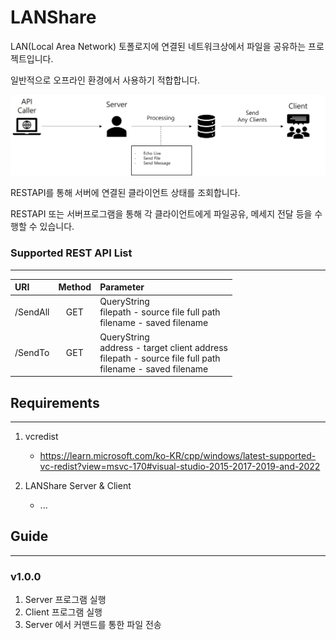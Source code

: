 # LANShare

LAN(Local Area Network) 토폴로지에 연결된 네트워크상에서 파일을 공유하는 프로젝트입니다.

일반적으로 오프라인 환경에서 사용하기 적합합니다.



![image](/doc/background.jpg)

RESTAPI를 통해 서버에 연결된 클라이언트 상태를 조회합니다.

RESTAPI 또는 서버프로그램을 통해 각 클라이언트에게 파일공유, 메세지 전달 등을 수행할 수 있습니다.


### Supported REST API List
---
|URI|Method|Parameter|
|:---|:---:|:---|
|/SendAll|GET|QueryString </br>filepath - source file full path</br>filename - saved filename|
|/SendTo|GET|QueryString </br>address - target client address</br>filepath - source file full path</br>filename - saved filename|


## Requirements
---
1. vcredist

   - https://learn.microsoft.com/ko-KR/cpp/windows/latest-supported-vc-redist?view=msvc-170#visual-studio-2015-2017-2019-and-2022
2. LANShare Server & Client
   
   - ...


## Guide
---
### v1.0.0
1. Server 프로그램 실행
2. Client 프로그램 실행
3. Server 에서 커맨드를 통한 파일 전송
